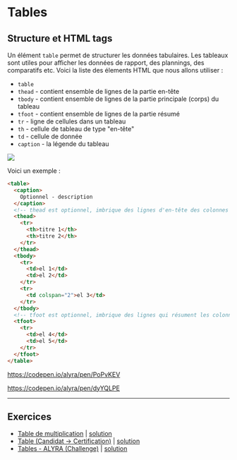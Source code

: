 # Tables

## Structure et HTML tags

Un élément `table` permet de structurer les données tabulaires. Les tableaux sont utiles pour afficher les données de rapport, des plannings, des comparatifs etc. 
Voici la liste des élements HTML que nous allons utiliser :

- `table`  
- `thead` - contient ensemble de lignes de la partie en-tête
- `tbody` - contient ensemble de lignes de la partie principale (corps) du tableau
- `tfoot` - contient ensemble de lignes de la partie résumé 
- `tr` - ligne de cellules dans un tableau  
- `th` - cellule de tableau de type "en-tête" 
- `td` - cellule de donnée
- `caption` - la légende du tableau

![](https://wptemplates.pehaa.com/assets/alyra/table.png)

Voici un exemple :

```html
<table>
  <caption>
    Optionnel - description
  </caption>
  <!-- thead est optionnel, imbrique des lignes d'en-tête des colonnes d'un tableau. -->
  <thead>
    <tr>
      <th>titre 1</th>
      <th>titre 2</th>
    </tr>
  </thead>
  <tbody>
    <tr>
      <td>el 1</td>
      <td>el 2</td>
    </tr>
    <tr>
      <td colspan="2">el 3</td>
    </tr>
  </tbody>
  <!-- tfoot est optionnel, imbrique des lignes qui résument les colonnes d'un tableau. -->
  <tfoot>
    <tr>
      <td>el 4</td>
      <td>el 5</td>
    </tr>
  </tfoot>
</table>
```

https://codepen.io/alyra/pen/PoPvKEV

https://codepen.io/alyra/pen/dyYQLPE

---

## Exercices

- [Table de multiplication](https://codepen.io/alyra/pen/VwvVoRa) | [solution](https://codepen.io/alyra/pen/0c64510eac62c096c3cb3140d448deb2)
- [Table (Candidat -> Certification)](https://codepen.io/alyra/pen/yLYQrjq) | [solution](https://codepen.io/alyra/pen/73226cb6ba6d469a91a721036a04faea)
- [Tables - ALYRA (Challenge)](https://codepen.io/alyra/pen/LYpMPOx) | [solution](https://codepen.io/alyra/pen/cacca459f15f134825dcc8e51d87f674)
